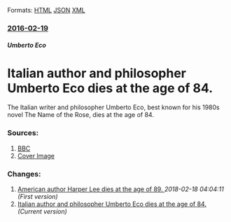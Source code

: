 
Formats: [HTML](/news/2016/02/19/italian-author-and-philosopher-umberto-eco-dies-at-the-age-of-84.html)  [JSON](/news/2016/02/19/italian-author-and-philosopher-umberto-eco-dies-at-the-age-of-84.json)  [XML](/news/2016/02/19/italian-author-and-philosopher-umberto-eco-dies-at-the-age-of-84.xml)  

### [2016-02-19](/news/2016/02/19/index.md)

##### Umberto Eco
# Italian author and philosopher Umberto Eco dies at the age of 84. 

The Italian writer and philosopher Umberto Eco, best known for his 1980s novel The Name of the Rose, dies at the age of 84.


### Sources:

1. [BBC](http://www.bbc.com/news/world-europe-35620368)
1. [Cover Image](http://ichef.bbci.co.uk/news/1024/cpsprodpb/CB1B/production/_88359915_7d41495a-ac97-42f0-b377-318281fc46a9.jpg)

### Changes:

1. [American author Harper Lee dies at the age of 89. ](/news/2016/02/19/american-author-harper-lee-dies-at-the-age-of-89.md) _2018-02-18 04:04:11 (First version)_
1. [Italian author and philosopher Umberto Eco dies at the age of 84. ](/news/2016/02/19/italian-author-and-philosopher-umberto-eco-dies-at-the-age-of-84.md) _(Current version)_

